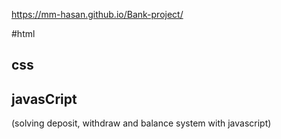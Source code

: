 https://mm-hasan.github.io/Bank-project/


#html
## css
##  javasCript

(solving deposit, withdraw and balance system with javascript)
